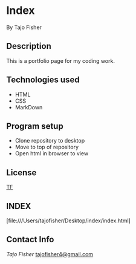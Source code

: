# Index #
By Tajo Fisher
## Description ##
This is a portfolio page for my coding work.
## Technologies used ##
* HTML
* CSS
* MarkDown
## Program setup ##
* Clone repository to desktop
* Move to top of repository 
* Open html in browser to view
## License ##
[TF](file:///Users/tajofisher/Desktop/index/index.html)
## INDEX ##
[file:///Users/tajofisher/Desktop/index/index.html]
## Contact Info ##
_Tajo Fisher_ [tajofisher4@gmail.com](mailto:tajofisher4@gmail.com)